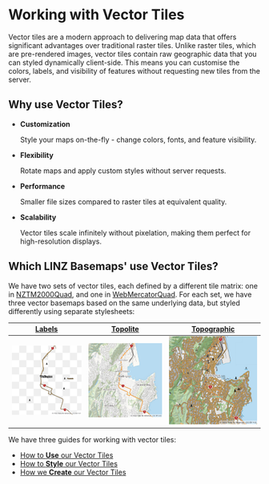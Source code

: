 # Working with Vector Tiles

Vector tiles are a modern approach to delivering map data that offers significant advantages over traditional raster tiles. Unlike raster tiles, which are pre-rendered images, vector tiles contain raw geographic data that you can styled dynamically client-side. This means you can customise the colors, labels, and visibility of features without requesting new tiles from the server.

## Why use Vector Tiles?

- **Customization**

  Style your maps on-the-fly - change colors, fonts, and feature visibility.

- **Flexibility**

  Rotate maps and apply custom styles without server requests.

- **Performance**

  Smaller file sizes compared to raster tiles at equivalent quality.

- **Scalability**

  Vector tiles scale infinitely without pixelation, making them perfect for high-resolution displays.

## Which LINZ Basemaps' use Vector Tiles?

We have two sets of vector tiles, each defined by a different tile matrix: one in [NZTM2000Quad], and one in [WebMercatorQuad]. For each set, we have three vector basemaps based on the same underlying data, but styled differently using separate stylesheets:

[NZTM2000Quad]: https://epsg.io/2193
[WebMercatorQuad]: https://epsg.io/3857

|        [Labels]        |        [Topolite]        |        [Topographic]        |
| :--------------------: | :----------------------: | :-------------------------: |
| ![](static/labels.png) | ![](static/topolite.png) | ![](static/topographic.png) |

[Labels]: https://basemaps.linz.govt.nz/?style=labels-v2
[Topolite]: https://basemaps.linz.govt.nz/?style=topolite-v2
[Topographic]: https://basemaps.linz.govt.nz/?style=topographic-v2

We have three guides for working with vector tiles:

- [How to **Use** our Vector Tiles][3]
- [How to **Style** our Vector Tiles][2]
- [How we **Create** our Vector Tiles][1]

[1]: creation/README.md
[2]: styling/README.md
[3]: usage/README.md
